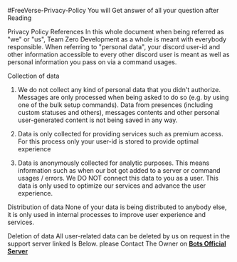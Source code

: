 #FreeVerse-Privacy-Policy
You will Get answer of all your question after Reading 

                                 
Privacy Policy
References
In this whole document when being referred as "we" or "us", Team Zero Development as a whole is meant with everybody responsible.
When referring to "personal data", your discord user-id and other information accessible to every other discord user is meant as well as personal information you pass on via a command usages.


Collection of data
1. We do not collect any kind of personal data that you didn't authorize. Messages are only processed when being asked to do so (e.g. by using one of the bulk setup commands). Data from presences (including custom statuses and others), messages contents and other personal user-generated content is not being saved in any way.

2. Data is only collected for providing services such as premium access. For this process only your user-id is stored to provide optimal experience

3. Data is anonymously collected for analytic purposes. This means information such as when our bot got added to a server or command usages / errors.
We DO NOT connect this data to you as a user. This data is only used to optimize our services and advance the user experience.

Distribution of data
None of your data is being distributed to anybody else, it is only used in internal processes to improve user experience and services.

Deletion of data
All user-related data can be deleted by us on request in the support server linked Is Below.
please Contact The Owner on [**__Bots Official Server__**](https://discord.com/invite/D6SFg5XHYu)
